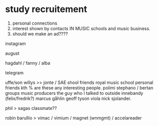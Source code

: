 # study recruitement

1. personal connections
2. interest shown by contacts IN MUSIC schools and music business.
3. should we make an ad????

instagram

august

hagdahl / fanny / alba

telegram

uffe/son
willys >> jonte /
SAE
shool
friends
royal music school
personal friends
kth
% are these any interesting people.
polimi
stephano / bertan
groups
music producers
the guy who I talked to outside innebandy (felix/fredrik?)
marcus gåhlin
geoff tyson
viola
nick sjolander.

phil > sagas classmate??

robin barullio > vimac / vimium / magnet (wnmgmt) / accelareader
